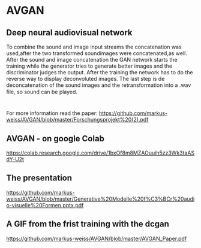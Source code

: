 # AVGAN
## Deep neural audiovisual network
 
To combine the sound and image input streams the concatenation was used,after the two transformed soundimages were concatenated,as well. After the sound and image concatenation the GAN network starts the training while the generator tries to generate better images and the discriminator judges the output. After the training the network has to do the reverse way to display deconvoluted images. The last step is de deconcatenation of the sound images and the retransformation into a .wav ﬁle, so sound can be played.


#
For more information read the paper: https://github.com/markus-weiss/AVGAN/blob/master/Forschungsprojekt%20(2).pdf



## AVGAN - on google Colab
https://colab.research.google.com/drive/1bxOf8m8MZAOuuih5zz3Wk3taASdY-U2t

## The presentation

https://github.com/markus-weiss/AVGAN/blob/master/Generative%20Modelle%20f%C3%BCr%20audio-visuelle%20Formen.pptx.pdf

## A GIF from the frist training with the dcgan
https://github.com/markus-weiss/AVGAN/blob/master/AVGAN_Paper.pdf

